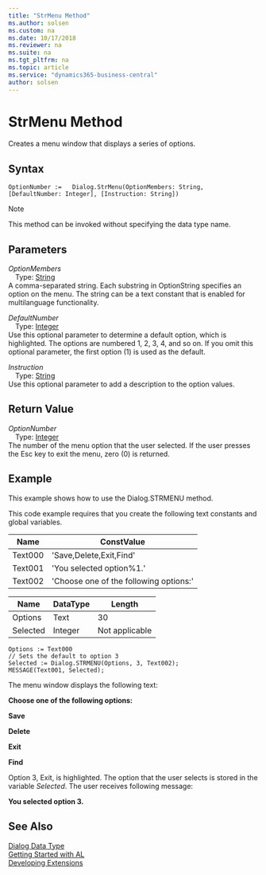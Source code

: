 ```yaml
---
title: "StrMenu Method"
ms.author: solsen
ms.custom: na
ms.date: 10/17/2018
ms.reviewer: na
ms.suite: na
ms.tgt_pltfrm: na
ms.topic: article
ms.service: "dynamics365-business-central"
author: solsen
---
```

[//]: # (START>DO_NOT_EDIT)
[//]: # (IMPORTANT:Do not edit any of the content between here and the END>DO_NOT_EDIT.)
[//]: # (Any modifications should be made in the .xml files in the ModernDev repo.)
# StrMenu Method
Creates a menu window that displays a series of options.

## Syntax
```
OptionNumber :=   Dialog.StrMenu(OptionMembers: String, [DefaultNumber: Integer], [Instruction: String])
```
> [!NOTE]  
> This method can be invoked without specifying the data type name.  
## Parameters
*OptionMembers*  
&emsp;Type: [String](../string/string-data-type.md)  
A comma-separated string. Each substring in OptionString specifies an option on the menu. The string can be a text constant that is enabled for multilanguage functionality.
        
*DefaultNumber*  
&emsp;Type: [Integer](../integer/integer-data-type.md)  
Use this optional parameter to determine a default option, which is highlighted. The options are numbered 1, 2, 3, 4, and so on. If you omit this optional parameter, the first option (1) is used as the default.
          
*Instruction*  
&emsp;Type: [String](../string/string-data-type.md)  
Use this optional parameter to add a description to the option values.  


## Return Value
*OptionNumber*  
&emsp;Type: [Integer](../integer/integer-data-type.md)  
The number of the menu option that the user selected. If the user presses the Esc key to exit the menu, zero (0) is returned.  


[//]: # (IMPORTANT: END>DO_NOT_EDIT)

## Example  
 This example shows how to use the Dialog.STRMENU method.  
  
 This code example requires that you create the following text constants and global variables.  
  
|Name|ConstValue|  
|----------|----------------|  
|Text000|'Save,Delete,Exit,Find'|  
|Text001|'You selected option%1.'|  
|Text002|'Choose one of the following options:'|  
  
|Name|DataType|Length|  
|----------|--------------|------------|  
|Options|Text|30|  
|Selected|Integer|Not applicable|  
  
```  
Options := Text000  
// Sets the default to option 3  
Selected := Dialog.STRMENU(Options, 3, Text002);  
MESSAGE(Text001, Selected);  
```  
  
 The menu window displays the following text:  
  
 **Choose one of the following options:**  
  
 **Save**  
  
 **Delete**  
  
 **Exit**  
  
 **Find**  
  
 Option 3, Exit, is highlighted. The option that the user selects is stored in the variable *Selected*. The user receives following message:  
  
 **You selected option 3.**  

## See Also
[Dialog Data Type](dialog-data-type.md)  
[Getting Started with AL](../../devenv-get-started.md)  
[Developing Extensions](../../devenv-dev-overview.md)